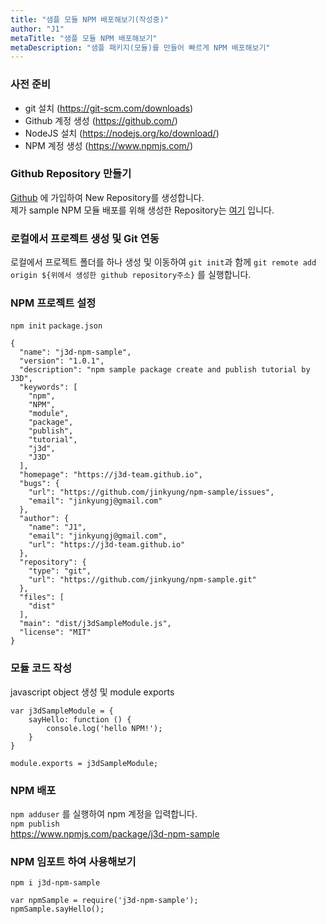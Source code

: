 ```yaml
---
title: "샘플 모듈 NPM 배포해보기(작성중)"
author: "J1"
metaTitle: "샘플 모듈 NPM 배포해보기"
metaDescription: "샘플 패키지(모듈)를 만들어 빠르게 NPM 배포해보기"
---
```


### 사전 준비

- git 설치 (https://git-scm.com/downloads)
- Github 계정 생성 (https://github.com/)
- NodeJS 설치 (https://nodejs.org/ko/download/)
- NPM 계정 생성 (https://www.npmjs.com/)


### Github Repository 만들기  

[Github](https://github.com/) 에 가입하여 New Repository를 생성합니다.  
제가 sample NPM 모듈 배포를 위해 생성한 Repository는 [여기](https://github.com/jinkyung/npm-sample) 입니다.  
  

### 로컬에서 프로젝트 생성 및 Git 연동

로컬에서 프로젝트 폴더를 하나 생성 및 이동하여 `git init`과 함께 `git remote add origin ${위에서 생성한 github repository주소}` 를 실행합니다.  
  
### NPM 프로젝트 설정

`npm init`
`package.json`
```
{
  "name": "j3d-npm-sample",
  "version": "1.0.1",
  "description": "npm sample package create and publish tutorial by J3D",
  "keywords": [
    "npm",
    "NPM",
    "module",
    "package",
    "publish",
    "tutorial",
    "j3d",
    "J3D"
  ],
  "homepage": "https://j3d-team.github.io",
  "bugs": {
    "url": "https://github.com/jinkyung/npm-sample/issues",
    "email": "jinkyungj@gmail.com"
  },
  "author": {
    "name": "J1",
    "email": "jinkyungj@gmail.com",
    "url": "https://j3d-team.github.io"
  },
  "repository": {
    "type": "git",
    "url": "https://github.com/jinkyung/npm-sample.git"
  },
  "files": [
    "dist"
  ],
  "main": "dist/j3dSampleModule.js",
  "license": "MIT"
}
```

### 모듈 코드 작성

javascript object 생성 및 module exports
```
var j3dSampleModule = {
    sayHello: function () {
        console.log('hello NPM!');
    }
}

module.exports = j3dSampleModule;
```

### NPM 배포

`npm adduser` 를 실행하여 npm 계정을 입력합니다.  
`npm publish`  
https://www.npmjs.com/package/j3d-npm-sample

### NPM 임포트 하여 사용해보기
`npm i j3d-npm-sample`
```
var npmSample = require('j3d-npm-sample');
npmSample.sayHello();
```
